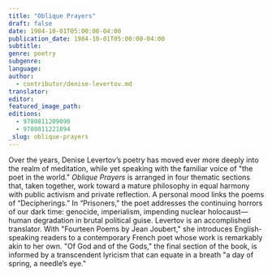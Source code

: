 ```yaml
---
title: "Oblique Prayers"
draft: false
date: 1984-10-01T05:00:00-04:00
publication_date: 1984-10-01T05:00:00-04:00
subtitle:
genre: poetry
subgenre:
language:
author:
  - contributor/denise-levertov.md
translator:
editor:
featured_image_path:
editions:
  - 9780811209090
  - 9780811221894
_slug: oblique-prayers
---
```


Over the years, Denise Levertov’s poetry has moved ever more deeply into the realm of meditation, while yet speaking with the familiar voice of "the poet in the world." _Oblique Prayers_ is arranged in four thematic sections that, taken together, work toward a mature philosophy in equal harmony with public activism and private reflection. A personal mood links the poems of “Decipherings.” In “Prisoners," the poet addresses the continuing horrors of our dark time: genocide, imperialism, impending nuclear holocaust––human degradation in brutal political guise. Levertov is an accomplished translator. With "Fourteen Poems by Jean Joubert," she introduces English-speaking readers to a contemporary French poet whose work is remarkably akin to her own. "Of God and of the Gods," the final section of the book, is informed by a transcendent lyricism that can equate in a breath "a day of spring, a needle’s eye."

